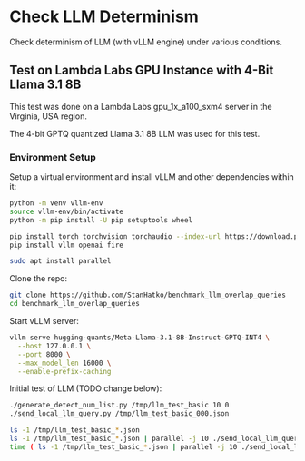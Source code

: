 # Check LLM Determinism

Check determinism of LLM (with vLLM engine) under various conditions.

## Test on Lambda Labs GPU Instance with 4-Bit Llama 3.1 8B

This test was done on a Lambda Labs gpu_1x_a100_sxm4 server in the Virginia, USA region.

The 4-bit GPTQ quantized Llama 3.1 8B LLM was used for this test.

### Environment Setup

Setup a virtual environment and install vLLM and other dependencies within it:

```bash
python -m venv vllm-env
source vllm-env/bin/activate
python -m pip install -U pip setuptools wheel

pip install torch torchvision torchaudio --index-url https://download.pytorch.org/whl/cu126
pip install vllm openai fire

sudo apt install parallel
```

Clone the repo:

```bash
git clone https://github.com/StanHatko/benchmark_llm_overlap_queries
cd benchmark_llm_overlap_queries
```

Start vLLM server:

```bash
vllm serve hugging-quants/Meta-Llama-3.1-8B-Instruct-GPTQ-INT4 \
  --host 127.0.0.1 \
  --port 8000 \
  --max_model_len 16000 \
  --enable-prefix-caching
```

Initial test of LLM (TODO change below):

```bash
./generate_detect_num_list.py /tmp/llm_test_basic 10 0
./send_local_llm_query.py /tmp/llm_test_basic_000.json

ls -1 /tmp/llm_test_basic_*.json
ls -1 /tmp/llm_test_basic_*.json | parallel -j 10 ./send_local_llm_query.py
time ( ls -1 /tmp/llm_test_basic_*.json | parallel -j 10 ./send_local_llm_query.py )
```
